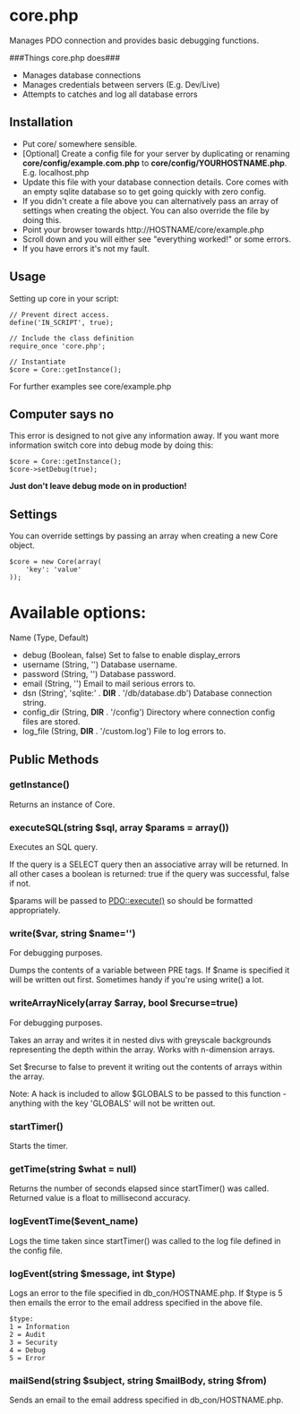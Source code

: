 # core.php #

Manages PDO connection and provides basic debugging functions.

###Things core.php does###

 * Manages database connections
 * Manages credentials between servers (E.g. Dev/Live)
 * Attempts to catches and log all database errors

## Installation ##

 * Put core/ somewhere sensible.
 * [Optional] Create a config file for your server by duplicating or renaming **core/config/example.com.php** to **core/config/YOURHOSTNAME.php**. E.g. localhost.php
 * Update this file with your database connection details. Core comes with an empty sqlite database so to get going quickly with zero config.
 * If you didn't create a file above you can alternatively pass an array of settings when creating the object. You can also override the file by doing this.
 *  Point your browser towards http://HOSTNAME/core/example.php
 *  Scroll down and you will either see "everything worked!" or some errors.
 *  If you have errors it's not my fault.


## Usage ##

Setting up core in your script:

    // Prevent direct access.
    define('IN_SCRIPT', true);

    // Include the class definition
    require_once 'core.php';

    // Instantiate
    $core = Core::getInstance();

For further examples see core/example.php


## Computer says no ##

This error is designed to not give any information away. If you want more information switch core into debug mode by doing this:

    $core = Core::getInstance();
    $core->setDebug(true);

**Just don't leave debug mode on in production!**

## Settings ##

You can override settings by passing an array when creating a new Core object.

    $core = new Core(array(
        'key': 'value'
    ));

# Available options: # 

Name (Type, Default)

 * debug (Boolean, false)
   Set to false to enable display_errors
 * username (String, '')
   Database username.
 * password (String, '')
   Database password.
 * email (String, '')
   Email to mail serious errors to.
 * dsn (String', 'sqlite:' . __DIR__ . '/db/database.db')
   Database connection string.
 * config_dir (String, __DIR__ . '/config')
   Directory where connection config files are stored.
 * log_file (String, __DIR__ . '/custom.log')
   File to log errors to.

## Public Methods ##


### getInstance() ###

Returns an instance of Core.



### executeSQL(string $sql, array $params = array()) ###

Executes an SQL query.

If the query is a SELECT query then an associative array will be returned. In all other cases a boolean is returned: true if the query was successful, false if not.

$params will be passed to [PDO::execute()](http://php.net/manual/en/pdostatement.execute.php) so should be formatted appropriately.



### write($var, string $name='') ###

For debugging purposes.

Dumps the contents of a variable between PRE tags. If $name is specified it will be written out first. Sometimes handy if you're using write() a lot.



### writeArrayNicely(array $array, bool $recurse=true) ###

For debugging purposes.

Takes an array and writes it in nested divs with greyscale backgrounds representing the depth within the array. Works with n-dimension arrays. 

Set $recurse to false to prevent it writing out the contents of arrays within the array.

Note: A hack is included to allow $GLOBALS to be passed to this function - anything with the key 'GLOBALS' will not be written out.



### startTimer() ###

Starts the timer.



### getTime(string $what = null) ###

Returns the number of seconds elapsed since startTimer() was called. Returned value is a float to millisecond accuracy.



### logEventTime($event\_name) ###

Logs the time taken since startTimer() was called to the log file defined in the config file.



### logEvent(string $message, int $type) ###

Logs an error to the file specified in db\_con/HOSTNAME.php. If $type is 5 then emails the error to the email address specified in the above file.

    $type:
    1 = Information
    2 = Audit
    3 = Security
    4 = Debug
    5 = Error



### mailSend(string $subject, string $mailBody, string $from) ###

Sends an email to the email address specified in db\_con/HOSTNAME.php.
